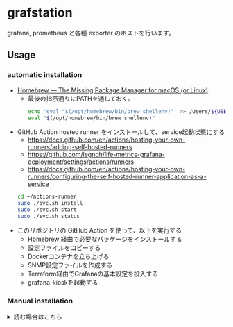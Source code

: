 grafstation
===

grafana, prometheus と各種 exporter のホストを行います。  

Usage
---

### automatic installation

- [Homebrew — The Missing Package Manager for macOS (or Linux)](https://brew.sh/)
  - 最後の指示通りにPATHを通しておく。
    ```sh
    echo 'eval "$(/opt/homebrew/bin/brew shellenv)"' >> /Users/${USER}/.zprofile
    eval "$(/opt/homebrew/bin/brew shellenv)"
    ```
- GitHub Action hosted runner をインストールして、service起動状態にする
    - https://docs.github.com/en/actions/hosting-your-own-runners/adding-self-hosted-runners
    - https://github.com/legnoh/life-metrics-grafana-deployment/settings/actions/runners
    - https://docs.github.com/en/actions/hosting-your-own-runners/configuring-the-self-hosted-runner-application-as-a-service
    ```sh
    cd ~/actions-runner
    sudo ./svc.sh install
    sudo ./svc.sh start
    sudo ./svc.sh status
    ```
- このリポジトリの GitHub Action を使って、以下を実行する
    - Homebrew 経由で必要なパッケージをインストールする
    - 設定ファイルをコピーする
    - Dockerコンテナを立ち上げる
    - SNMP設定ファイルを作成する
    - Terraform経由でGrafanaの基本設定を投入する
    - grafana-kioskを起動する


### Manual installation

<details>

<summary>読む場合はこちら</summary>

#### 基本構造を設定

Homebrew と Docker for Mac をインストールしておく。

- [Homebrew — The Missing Package Manager for macOS (or Linux)](https://brew.sh/)
  - 最後の指示通りにPATHを通しておく。
    ```sh
    echo 'eval "$(/opt/homebrew/bin/brew shellenv)"' >> /Users/${USER}/.zprofile
    eval "$(/opt/homebrew/bin/brew shellenv)"
    ```
- 残りのアプリを全て Homebrew でインストールする。
    ```sh
    curl -Lo ~/.Brewfile https://github.com/legnoh/life-dashboard/raw/main/grafstation/configs/Brewfile
    brew bundle --global
    ```
- 設定等の格納用に`${HOME}/life-dashboard` ディレクトリ配下に空ディレクトリを作成
    ```sh
    mkdir -p ${HOME}/life-dashboard/{prometheus,configs,withings}
    ```
- dockerd を起動
    ```sh
    open --background -a Docker
    ```

#### snmp-exporter config 作成

```sh
ghq get -l https://github.com/legnoh/life-dashboard.git
cd grafstation/scripts/snmp

export SNMP_USERNAME="..."
export SNMP_PASSWORD="..."
export SNMP_PRIV_PASSWORD="..."
./generate.sh
exit
```

#### その他設定ファイル配置 & docker compose start

```sh
ghq get -l https://github.com/legnoh/life-dashboard.git

cp -r grafstation/configs/html ${HOME}/life-dashboard/configs/
curl -Lo ${HOME}/life-dashboard/configs/html/mpegts.js \
    https://github.com/xqq/mpegts.js/releases/download/v1.7.3/mpegts.js
curl -Lo ${HOME}/life-dashboard/configs/html/player/mpegts.js.map \
    https://github.com/xqq/mpegts.js/releases/download/v1.7.3/mpegts.js.map
cp -r grafstation/configs/docker-compose.yml ${HOME}/life-dashboard/configs/
cp -r grafstation/configs/nginx.conf ${HOME}/life-dashboard/configs/
cp -r grafstation/configs/prometheus.yml ${HOME}/life-dashboard/prometheus/

export ASKEN_USERNAME="..."
export ASKEN_PASSWORD="..."
export MONEYFORWARD_EMAIL="..."
export MONEYFORWARD_PASSWORD="..."
export OPENWEATHER_CITY="..."
export OPENWEATHER_API_KEY="..."
export SPEEDTEST_SERVER_IDS="..."
export TODOIST_API_KEY="..."
export WITHINGS_CLIENT_ID="..."
export WITHINGS_CONSUMER_SECRET="..."
export WITHINGS_ACCESS_TOKEN="..."
export WITHINGS_TOKEN_TYPE="..."
export WITHINGS_REFRESH_TOKEN="..."
export WITHINGS_USERID="..."
export WITHINGS_EXPIRES_IN="..."
export WITHINGS_CREATED="..."
export WITHINGS_TZ="..."

./grafstation/start.sh

exit
```

#### Terraform apply daemon start

```sh
ghq get -l https://github.com/legnoh/life-dashboard.git

cp -r grafstation/configs/grafana ${HOME}/life-dashboard/configs/

PLIST_PATH="${HOME}/Library/LaunchAgents/io.lkj.life.dashboard.grafstation.grafana.apply.plist"

# applyをlaunchdで1分おきに実行させる
OPENWEATHER_CITY="..." \
YOUTUBE_PLAYLIST_ID="..." \
HOST=${HOST} \
USER=${USER} \
envsubst < ./grafstation/configs/grafana/apply.plist > ${PLIST_PATH}
chmod 664 ${PLIST_PATH}

launchctl unload -w ${PLIST_PATH}
plutil -lint ${PLIST_PATH}
launchctl load -w ${PLIST_PATH}

tail -f "/tmp/grafana-apply.log"
```

#### grafana-kiosk 起動/再起動

```sh
GRAFANA_PLAYLIST=$(curl -s -u admin:admin "http://localhost:3000/api/playlists" | jq -r ".[0].uid") \
HOST=${HOST} \
envsubst < grafstation/configs/grafana-kiosk-config.yml > ${HOME}/.grafana-kiosk-config.yml

brew services start grafana-kiosk
```

</details>
